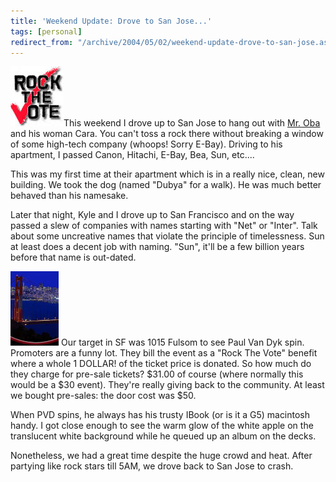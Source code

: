```yaml
---
title: 'Weekend Update: Drove to San Jose...'
tags: [personal]
redirect_from: "/archive/2004/05/02/weekend-update-drove-to-san-jose.aspx/"
---
```


![Rock The Vote](/assets/images/RockTheVote.jpg)This weekend I drove up to San
Jose to hang out with [Mr.
Oba](http://koba.europe.webmatrixhosting.net "Kyle Oba") and his woman
Cara. You can't toss a rock there without breaking a window of some
high-tech company (whoops! Sorry E-Bay). Driving to his apartment, I
passed Canon, Hitachi, E-Bay, Bea, Sun, etc....

This was my first time at their apartment which is in a really nice,
clean, new building. We took the dog (named "Dubya" for a walk). He was
much better behaved than his namesake.

Later that night, Kyle and I drove up to San Francisco and on the way
passed a slew of companies with names starting with "Net" or "Inter".
Talk about some uncreative names that violate the principle of
timelessness. Sun at least does a decent job with naming. "Sun", it'll
be a few billion years before that name is out-dated.

![San Francisco At Night](/assets/images/SanFran.jpg) Our target in SF was 1015
Fulsom to see Paul Van Dyk spin. Promoters are a funny lot. They bill
the event as a "Rock The Vote" benefit where a whole 1 DOLLAR! of the
ticket price is donated. So how much do they charge for pre-sale
tickets? \$31.00 of course (where normally this would be a \$30 event).
They're really giving back to the community. At least we bought
pre-sales: the door cost was \$50.

When PVD spins, he always has his trusty IBook (or is it a G5) macintosh
handy. I got close enough to see the warm glow of the white apple on the
translucent white background while he queued up an album on the decks.

Nonetheless, we had a great time despite the huge crowd and heat. After
partying like rock stars till 5AM, we drove back to San Jose to crash.

